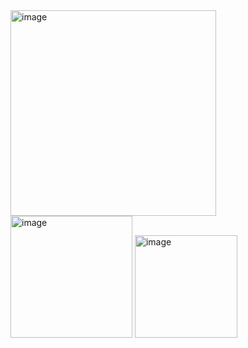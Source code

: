<img width="329" alt="image" src="https://github.com/user-attachments/assets/9fda93f8-c04b-450f-b194-317b11e82553">
<img width="195" alt="image" src="https://github.com/user-attachments/assets/8c465a65-cc60-4f6a-b806-e2e39802d13c">
<img width="164" alt="image" src="https://github.com/user-attachments/assets/fc79aa0f-f714-4802-87ce-b9f332c5d2a9">
